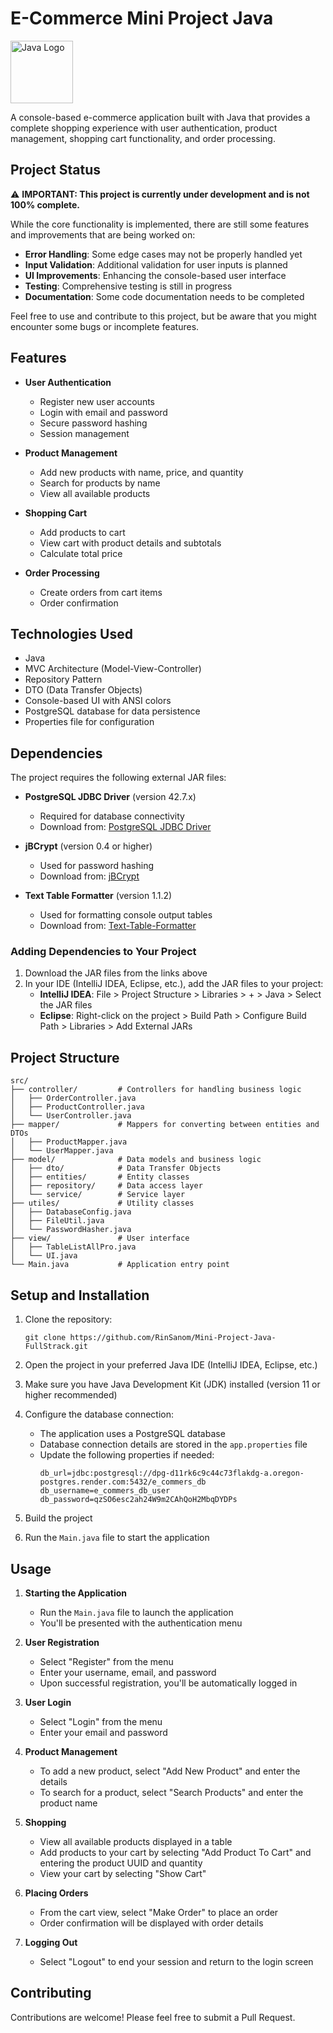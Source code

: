 # E-Commerce Mini Project Java

<img src="https://www.oracle.com/a/tech/img/cb88-java-logo-001.jpg" alt="Java Logo" width="100" height="100"/>

A console-based e-commerce application built with Java that provides a complete shopping experience with user authentication, product management, shopping cart functionality, and order processing.

## Project Status

⚠️ **IMPORTANT: This project is currently under development and is not 100% complete.**

While the core functionality is implemented, there are still some features and improvements that are being worked on:

- **Error Handling**: Some edge cases may not be properly handled yet
- **Input Validation**: Additional validation for user inputs is planned
- **UI Improvements**: Enhancing the console-based user interface
- **Testing**: Comprehensive testing is still in progress
- **Documentation**: Some code documentation needs to be completed

Feel free to use and contribute to this project, but be aware that you might encounter some bugs or incomplete features.

## Features

- **User Authentication**
  - Register new user accounts
  - Login with email and password
  - Secure password hashing
  - Session management

- **Product Management**
  - Add new products with name, price, and quantity
  - Search for products by name
  - View all available products

- **Shopping Cart**
  - Add products to cart
  - View cart with product details and subtotals
  - Calculate total price

- **Order Processing**
  - Create orders from cart items
  - Order confirmation

## Technologies Used

- Java
- MVC Architecture (Model-View-Controller)
- Repository Pattern
- DTO (Data Transfer Objects)
- Console-based UI with ANSI colors
- PostgreSQL database for data persistence
- Properties file for configuration

## Dependencies

The project requires the following external JAR files:

- **PostgreSQL JDBC Driver** (version 42.7.x)
  - Required for database connectivity
  - Download from: [PostgreSQL JDBC Driver](https://jdbc.postgresql.org/download/)

- **jBCrypt** (version 0.4 or higher)
  - Used for password hashing
  - Download from: [jBCrypt](https://www.mindrot.org/projects/jBCrypt/)

- **Text Table Formatter** (version 1.1.2)
  - Used for formatting console output tables
  - Download from: [Text-Table-Formatter](https://github.com/iNamik/text-table-formatter/releases)

### Adding Dependencies to Your Project

1. Download the JAR files from the links above
2. In your IDE (IntelliJ IDEA, Eclipse, etc.), add the JAR files to your project:
   - **IntelliJ IDEA**: File > Project Structure > Libraries > + > Java > Select the JAR files
   - **Eclipse**: Right-click on the project > Build Path > Configure Build Path > Libraries > Add External JARs

## Project Structure

```
src/
├── controller/         # Controllers for handling business logic
│   ├── OrderController.java
│   ├── ProductController.java
│   └── UserController.java
├── mapper/             # Mappers for converting between entities and DTOs
│   ├── ProductMapper.java
│   └── UserMapper.java
├── model/              # Data models and business logic
│   ├── dto/            # Data Transfer Objects
│   ├── entities/       # Entity classes
│   ├── repository/     # Data access layer
│   └── service/        # Service layer
├── utiles/             # Utility classes
│   ├── DatabaseConfig.java
│   ├── FileUtil.java
│   └── PasswordHasher.java
├── view/               # User interface
│   ├── TableListAllPro.java
│   └── UI.java
└── Main.java           # Application entry point
```

## Setup and Installation

1. Clone the repository:
   ```
   git clone https://github.com/RinSanom/Mini-Project-Java-FullStrack.git
   ```

2. Open the project in your preferred Java IDE (IntelliJ IDEA, Eclipse, etc.)

3. Make sure you have Java Development Kit (JDK) installed (version 11 or higher recommended)

4. Configure the database connection:
   - The application uses a PostgreSQL database
   - Database connection details are stored in the `app.properties` file
   - Update the following properties if needed:
     ```
     db_url=jdbc:postgresql://dpg-d11rk6c9c44c73flakdg-a.oregon-postgres.render.com:5432/e_commers_db
     db_username=e_commers_db_user
     db_password=qzSO6esc2ah24W9m2CAhQoH2MbqDYDPs
     ```

5. Build the project

6. Run the `Main.java` file to start the application

## Usage

1. **Starting the Application**
   - Run the `Main.java` file to launch the application
   - You'll be presented with the authentication menu

2. **User Registration**
   - Select "Register" from the menu
   - Enter your username, email, and password
   - Upon successful registration, you'll be automatically logged in

3. **User Login**
   - Select "Login" from the menu
   - Enter your email and password

4. **Product Management**
   - To add a new product, select "Add New Product" and enter the details
   - To search for a product, select "Search Products" and enter the product name

5. **Shopping**
   - View all available products displayed in a table
   - Add products to your cart by selecting "Add Product To Cart" and entering the product UUID and quantity
   - View your cart by selecting "Show Cart"

6. **Placing Orders**
   - From the cart view, select "Make Order" to place an order
   - Order confirmation will be displayed with order details

7. **Logging Out**
   - Select "Logout" to end your session and return to the login screen

## Contributing

Contributions are welcome! Please feel free to submit a Pull Request.

